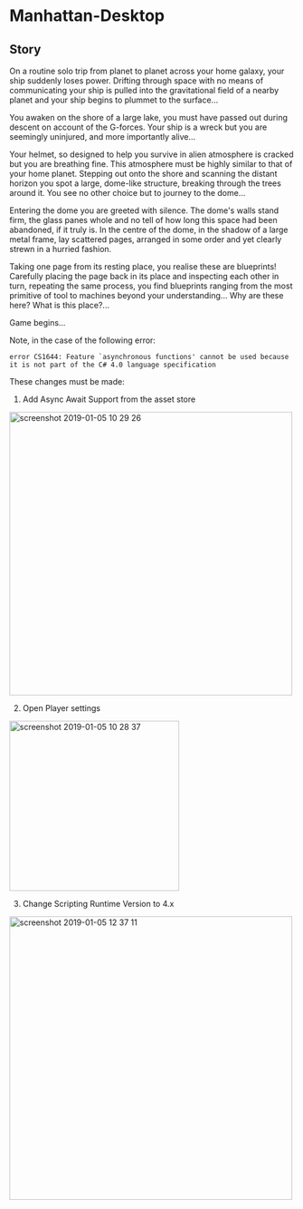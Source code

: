 # Manhattan-Desktop

## Story
On a routine solo trip from planet to planet across your home galaxy, your ship suddenly loses power. Drifting through space with no means of communicating your ship is pulled into the gravitational field of a nearby planet and your ship begins to plummet to the surface...

You awaken on the shore of a large lake, you must have passed out during descent on account of the G-forces. Your ship is a wreck but you are seemingly uninjured, and more importantly alive...

Your helmet, so designed to help you survive in alien atmosphere is cracked but you are breathing fine. This atmosphere must be highly similar to that of your home planet. Stepping out onto the shore and scanning the distant horizon you spot a large, dome-like structure, breaking through the trees around it. You see no other choice but to journey to the dome...

Entering the dome you are greeted with silence. The dome's walls stand firm, the glass panes whole and no tell of how long this space had been abandoned, if it truly is. In the centre of the dome, in the shadow of a large metal frame, lay scattered pages, arranged in some order and yet clearly strewn in a hurried fashion.

Taking one page from its resting place, you realise these are blueprints! Carefully placing the page back in its place and inspecting each other in turn, repeating the same process, you find blueprints ranging from the most primitive of tool to machines beyond your understanding... Why are these here? What is this place?...

Game begins...

Note, in the case of the following error:

```
error CS1644: Feature `asynchronous functions' cannot be used because it is not part of the C# 4.0 language specification
```

These changes must be made:

1. Add Async Await Support from the asset store
<img width="500" alt="screenshot 2019-01-05 10 29 26" src="https://user-images.githubusercontent.com/25430089/50724528-ac416480-10e6-11e9-863f-e6ef41e1f18d.png">

2. Open Player settings
<img width="300" alt="screenshot 2019-01-05 10 28 37" src="https://user-images.githubusercontent.com/25430089/50724534-c5e2ac00-10e6-11e9-957d-fcda590fcb54.png">

3. Change Scripting Runtime Version to 4.x
<img width="500" alt="screenshot 2019-01-05 12 37 11" src="https://user-images.githubusercontent.com/25430089/50724536-dbf06c80-10e6-11e9-971b-00b2f9f93fb4.png">
